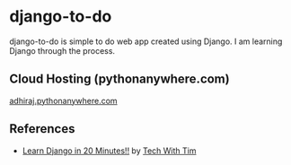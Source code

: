 # django-to-do
django-to-do is simple to do web app created using Django. I am learning Django through the process.

## Cloud Hosting (pythonanywhere.com)

[adhiraj.pythonanywhere.com](https://adhiraj.pythonanywhere.com/)

## References

- [Learn Django in 20 Minutes!!](https://youtu.be/nGIg40xs9e4?si=h_-ZcdqpYNcDUQpE) by [Tech With Tim](https://www.youtube.com/@TechWithTim)
